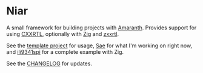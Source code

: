 # Niar

A small framework for building projects with [Amaranth]. Provides support for
using [CXXRTL], optionally with [Zig] and [zxxrtl].

See the [template project] for usage, [Sae] for what I'm working on right now,
and [ili9341spi] for a complete example with Zig.

See the [CHANGELOG] for updates.

[Amaranth]: https://amaranth-lang.org/
[CXXRTL]: https://yosyshq.readthedocs.io/projects/yosys/en/latest/cmd/write_cxxrtl.html
[Zig]: https://ziglang.org/
[zxxrtl]: https://github.com/kivikakk/zxxrtl
[template project]: https://github.com/kivikakk/niar/tree/main/template
[Sae]: https://github.com/kivikakk/sae
[ili9341spi]: https://github.com/kivikakk/ili9341spi
[CHANGELOG]: CHANGELOG.md
